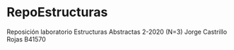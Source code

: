 # RepoEstructuras
Reposición laboratorio Estructuras Abstractas 2-2020 (N=3)
Jorge Castrillo Rojas
B41570
